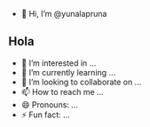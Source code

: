 - 👋 Hi, I’m @yunalapruna
## Hola
- 👀 I’m interested in ...
- 🌱 I’m currently learning ...
- 💞️ I’m looking to collaborate on ...
- 📫 How to reach me ...
- 😄 Pronouns: ...
- ⚡ Fun fact: ...

<!---
yunalapruna/yunalapruna is a ✨ special ✨ repository because its `README.md` (this file) appears on your GitHub profile.
You can click the Preview link to take a look at your changes.
--->

